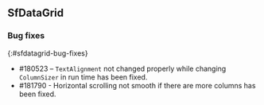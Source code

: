 ## SfDataGrid

### Bug fixes
{:#sfdatagrid-bug-fixes}

* \#180523 – `TextAlignment` not changed properly while changing `ColumnSizer` in run time has been fixed.
* \#181790 - Horizontal scrolling not smooth if there are more columns has been fixed.
